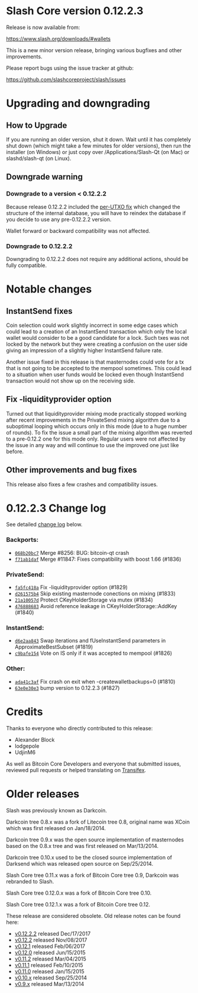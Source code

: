 Slash Core version 0.12.2.3
==========================

Release is now available from:

  <https://www.slash.org/downloads/#wallets>

This is a new minor version release, bringing various bugfixes and other
improvements.

Please report bugs using the issue tracker at github:

  <https://github.com/slashcoreproject/slash/issues>


Upgrading and downgrading
=========================

How to Upgrade
--------------

If you are running an older version, shut it down. Wait until it has completely
shut down (which might take a few minutes for older versions), then run the
installer (on Windows) or just copy over /Applications/Slash-Qt (on Mac) or
slashd/slash-qt (on Linux).

Downgrade warning
-----------------

### Downgrade to a version < 0.12.2.2

Because release 0.12.2.2 included the [per-UTXO fix](release-notes/slash/release-notes-0.12.2.2.md#per-utxo-fix)
which changed the structure of the internal database, you will have to reindex
the database if you decide to use any pre-0.12.2.2 version.

Wallet forward or backward compatibility was not affected.

### Downgrade to 0.12.2.2

Downgrading to 0.12.2.2 does not require any additional actions, should be
fully compatible.

Notable changes
===============

InstantSend fixes
-----------------

Coin selection could work slightly incorrect in some edge cases which could
lead to a creation of an InstantSend transaction which only the local wallet
would consider to be a good candidate for a lock. Such txes was not locked by
the network but they were creating a confusion on the user side giving an
impression of a slightly higher InstantSend failure rate.

Another issue fixed in this release is that masternodes could vote for a tx
that is not going to be accepted to the mempool sometimes. This could lead to
a situation when user funds would be locked even though InstantSend transaction
would not show up on the receiving side.

Fix -liquidityprovider option
-----------------------------

Turned out that liquidityprovider mixing mode practically stopped working after
recent improvements in the PrivateSend mixing algorithm due to a suboptimal
looping which occurs only in this mode (due to a huge number of rounds). To fix
the issue a small part of the mixing algorithm was reverted to a pre-0.12.2 one
for this mode only. Regular users were not affected by the issue in any way and
will continue to use the improved one just like before.

Other improvements and bug fixes
--------------------------------

This release also fixes a few crashes and compatibility issues.


0.12.2.3 Change log
===================

See detailed [change log](https://github.com/slashcoreproject/slash/compare/v0.12.2.2...slashcoreproject:v0.12.2.3) below.

### Backports:
- [`068b20bc7`](https://github.com/slashcoreproject/slash/commit/068b20bc7) Merge #8256: BUG: bitcoin-qt crash
- [`f71ab1daf`](https://github.com/slashcoreproject/slash/commit/f71ab1daf) Merge #11847: Fixes compatibility with boost 1.66 (#1836)

### PrivateSend:
- [`fa5fc418a`](https://github.com/slashcoreproject/slash/commit/fa5fc418a) Fix -liquidityprovider option (#1829)
- [`d261575b4`](https://github.com/slashcoreproject/slash/commit/d261575b4) Skip existing masternode conections on mixing (#1833)
- [`21a10057d`](https://github.com/slashcoreproject/slash/commit/21a10057d) Protect CKeyHolderStorage via mutex (#1834)
- [`476888683`](https://github.com/slashcoreproject/slash/commit/476888683) Avoid reference leakage in CKeyHolderStorage::AddKey (#1840)

### InstantSend:
- [`d6e2aa843`](https://github.com/slashcoreproject/slash/commit/d6e2aa843) Swap iterations and fUseInstantSend parameters in ApproximateBestSubset (#1819)
- [`c9bafe154`](https://github.com/slashcoreproject/slash/commit/c9bafe154) Vote on IS only if it was accepted to mempool (#1826)

### Other:
- [`ada41c3af`](https://github.com/slashcoreproject/slash/commit/ada41c3af) Fix crash on exit when -createwalletbackups=0 (#1810)
- [`63e0e30e3`](https://github.com/slashcoreproject/slash/commit/63e0e30e3) bump version to 0.12.2.3 (#1827)

Credits
=======

Thanks to everyone who directly contributed to this release:

- Alexander Block
- lodgepole
- UdjinM6

As well as Bitcoin Core Developers and everyone that submitted issues,
reviewed pull requests or helped translating on
[Transifex](https://www.transifex.com/projects/p/slash/).


Older releases
==============

Slash was previously known as Darkcoin.

Darkcoin tree 0.8.x was a fork of Litecoin tree 0.8, original name was XCoin
which was first released on Jan/18/2014.

Darkcoin tree 0.9.x was the open source implementation of masternodes based on
the 0.8.x tree and was first released on Mar/13/2014.

Darkcoin tree 0.10.x used to be the closed source implementation of Darksend
which was released open source on Sep/25/2014.

Slash Core tree 0.11.x was a fork of Bitcoin Core tree 0.9,
Darkcoin was rebranded to Slash.

Slash Core tree 0.12.0.x was a fork of Bitcoin Core tree 0.10.

Slash Core tree 0.12.1.x was a fork of Bitcoin Core tree 0.12.

These release are considered obsolete. Old release notes can be found here:

- [v0.12.2.2](release-notes/slash/release-notes-0.12.2.2.md) released Dec/17/2017
- [v0.12.2](release-notes/slash/release-notes-0.12.2.md) released Nov/08/2017
- [v0.12.1](release-notes/slash/release-notes-0.12.1.md) released Feb/06/2017
- [v0.12.0](release-notes/slash/release-notes-0.12.0.md) released Jun/15/2015
- [v0.11.2](release-notes/slash/release-notes-0.11.2.md) released Mar/04/2015
- [v0.11.1](release-notes/slash/release-notes-0.11.1.md) released Feb/10/2015
- [v0.11.0](release-notes/slash/release-notes-0.11.0.md) released Jan/15/2015
- [v0.10.x](release-notes/slash/release-notes-0.10.0.md) released Sep/25/2014
- [v0.9.x](release-notes/slash/release-notes-0.9.0.md) released Mar/13/2014

